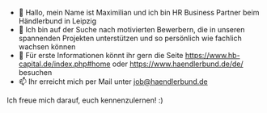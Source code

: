 - 👋 Hallo, mein Name ist Maximilian und ich bin HR Business Partner beim Händlerbund in Leipzig
- 👀 Ich bin auf der Suche nach motivierten Bewerbern, die in unseren spannenden Projekten unterstützen und so persönlich wie fachlich wachsen können
- 🌱 Für erste Informationen könnt ihr gern die Seite https://www.hb-capital.de/index.php#home oder https://www.haendlerbund.de/de/ besuchen
- 📫 Ihr erreicht mich per Mail unter job@haendlerbund.de

Ich freue mich darauf, euch kennenzulernen! :) 

<!---
haendlerbund23/haendlerbund23 is a ✨ special ✨ repository because its `README.md` (this file) appears on your GitHub profile.
You can click the Preview link to take a look at your changes.
--->
